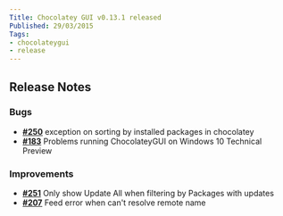 ```yaml
---
Title: Chocolatey GUI v0.13.1 released
Published: 29/03/2015
Tags:
- chocolateygui
- release
---
```


## Release Notes

### Bugs

- [**#250**](https://github.com/chocolatey/ChocolateyGUI/issues/250) exception on sorting by installed packages in chocolatey
- [**#183**](https://github.com/chocolatey/ChocolateyGUI/issues/183) Problems running ChocolateyGUI on Windows 10 Technical Preview

### Improvements

- [**#251**](https://github.com/chocolatey/ChocolateyGUI/issues/251) Only show Update All when filtering by Packages with updates
- [**#207**](https://github.com/chocolatey/ChocolateyGUI/issues/207) Feed error when can't resolve remote name